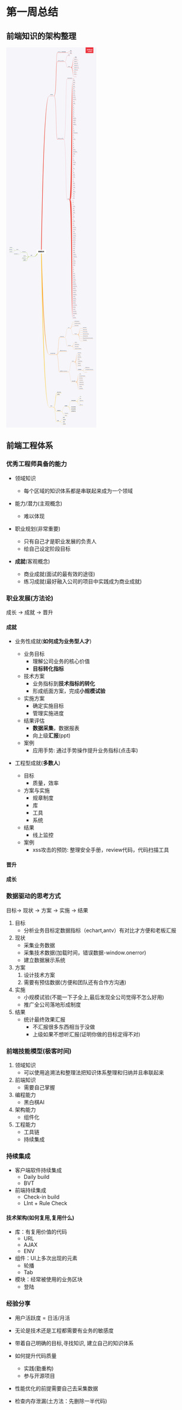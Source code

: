 
# 第一周总结

## 前端知识的架构整理

   ![image](./front.png)

## 前端工程体系

### 优秀工程师具备的能力

- 领域知识

  - 每个区域的知识体系都是串联起来成为一个领域

- 能力/潜力(主观概念)

  - 难以体现

- 职业规划(非常重要)

  - 只有自己才是职业发展的负责人
  - 给自己设定阶段目标

- **成就**(客观概念)

  - 商业成就(面试的最有效的途径)
  - 练习成就(最好融入公司的项目中实践成为商业成就)

### 职业发展(方法论)

 成长 -> 成就 -> 晋升

#### 成就

- 业务性成就(**如何成为业务型人才**)
  - 业务目标
    - 理解公司业务的核心价值
    - **目标转化指标**
  - 技术方案
    - 业务指标到**技术指标的转化**
    - 形成纸面方案，完成**小规模试验**
  - 实施方案
    - 确定实施目标
    - 管理实施进度
  - 结果评估
    - **数据采集**，数据报表
    - 向上级**汇报**(ppt)
  - 案例
    - 应用手势: 通过手势操作提升业务指标(点击率)

- 工程型成就(**多数人**)
  - 目标
    - 质量，效率
  - 方案与实施
    - 规章制度
    - 库
    - 工具
    - 系统
  - 结果
    - 线上监控
  - 案例
    - xss攻击的预防: 整理安全手册，review代码，代码扫描工具

#### 晋升

#### 成长

### 数据驱动的思考方式

目标-> 现状 -> 方案 -> 实施 -> 结果

1. 目标
   - 分析业务目标定数据指标（echart,antv）有对比才方便和老板汇报
2. 现状
   - 采集业务数据
   - 采集技术数据(加载时间，错误数据-window.onerror)
   - 建立数据展示系统
3. 方案
   1. 设计技术方案
   2. 需要有预估数据(方便和团队还有合作方沟通)
4. 实施
   - 小规模试验(不能一下子全上,最后发现全公司觉得不怎么好用)
   - 推广全公司落地形成制度
5. 结果
   - 统计最终效果汇报
     - 不汇报很多东西相当于没做
     - 上级如果不想听汇报(证明你做的目标定得不对)

### 前端技能模型(极客时间)

1. 领域知识
   - 可以使用追溯法和整理法把知识体系整理和归纳并且串联起来
2. 前端知识
   - 需要自己掌握
3. 编程能力
   - 黑白棋AI
4. 架构能力
   - 组件化
5. 工程能力
   - 工具链
   - 持续集成

### 持续集成

- 客户端软件持续集成
  - Daily build
  - BVT
- 前端持续集成
  - Check-in build
  - LInt + Rule Check

#### 技术架构(如何复用,复用什么)

- 库：有复用价值的代码
  - URL
  - AJAX
  - ENV
- 组件：UI上多次出现的元素
  - 轮播
  - Tab
- 模块：经常被使用的业务区块
  - 登陆

### 经验分享

- 用户活跃度 = 日活/月活

- 无论是技术还是工程都需要有业务的敏感度

- 带着自己明确的目标,寻找知识, 建立自己的知识体系

- 如何提升代码质量
  - 实践(勤重构)
  - 参与开源项目

- 性能优化的前提需要自己去采集数据

- 检查内存泄漏(土方法：先删除一半代码)
